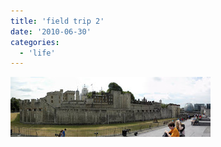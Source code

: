 ```yaml
---
title: 'field trip 2'
date: '2010-06-30'
categories:
  - 'life'
---
```


[![](images/tower+of+london.JPG)](http://4.bp.blogspot.com/_ktZXPugrmyM/TFywfbpwl2I/AAAAAAAAC48/of2-4UuVEVI/s1600/tower+of+london.JPG)
